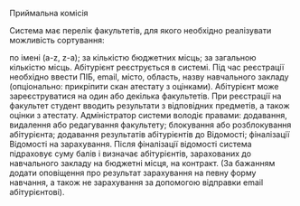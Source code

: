 Приймальна комісія

Система має перелік факультетів, для якого необхідно реалізувати можливість сортування:

по імені (a-z, z-a);
за кількістю бюджетних місць;
за загальною кількістю місць. Абітурієнт реєструється в системі. Під час реєстрації необхідно ввести ПІБ, email, місто, область, назву навчального закладу (опціонально: прикріпити скан атестату з оцінками). Абітурієнт може зареєструватися на один або декілька факультетів. При реєстрації на факультет студент вводить результати з відповідних предметів, а також оцінки з атестату. Адміністратор системи володіє правами:
додавання, видалення або редагування факультету;
блокування або розблокування абітурієнта;
додавання результатів абітурієнтів до Відомості;
фіналізації Відомості на зарахування. Після фіналізації відомості система підраховує суму балів і визначає абітурієнтів, зарахованих до навчального закладу на бюджетні місця, на контракт. (За бажанням додати оповіщення про результат зарахування на певну форму навчання, а також не зарахування за допомогою відправки email абітурієнтові).